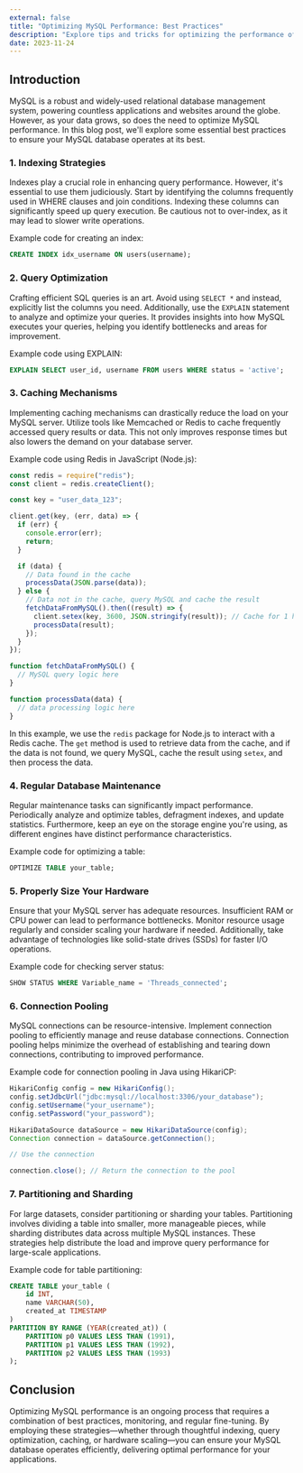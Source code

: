 ```yaml
---
external: false
title: "Optimizing MySQL Performance: Best Practices"
description: "Explore tips and tricks for optimizing the performance of MySQL databases, including indexing, query optimization, and caching strategies."
date: 2023-11-24
---
```


## Introduction

MySQL is a robust and widely-used relational database management system, powering countless applications and websites around the globe. However, as your data grows, so does the need to optimize MySQL performance. In this blog post, we'll explore some essential best practices to ensure your MySQL database operates at its best.

### 1. Indexing Strategies

Indexes play a crucial role in enhancing query performance. However, it's essential to use them judiciously. Start by identifying the columns frequently used in WHERE clauses and join conditions. Indexing these columns can significantly speed up query execution. Be cautious not to over-index, as it may lead to slower write operations.

Example code for creating an index:

```sql
CREATE INDEX idx_username ON users(username);
```

### 2. Query Optimization

Crafting efficient SQL queries is an art. Avoid using `SELECT *` and instead, explicitly list the columns you need. Additionally, use the `EXPLAIN` statement to analyze and optimize your queries. It provides insights into how MySQL executes your queries, helping you identify bottlenecks and areas for improvement.

Example code using EXPLAIN:

```sql
EXPLAIN SELECT user_id, username FROM users WHERE status = 'active';
```

### 3. Caching Mechanisms

Implementing caching mechanisms can drastically reduce the load on your MySQL server. Utilize tools like Memcached or Redis to cache frequently accessed query results or data. This not only improves response times but also lowers the demand on your database server.

Example code using Redis in JavaScript (Node.js):

```javascript
const redis = require("redis");
const client = redis.createClient();

const key = "user_data_123";

client.get(key, (err, data) => {
  if (err) {
    console.error(err);
    return;
  }

  if (data) {
    // Data found in the cache
    processData(JSON.parse(data));
  } else {
    // Data not in the cache, query MySQL and cache the result
    fetchDataFromMySQL().then((result) => {
      client.setex(key, 3600, JSON.stringify(result)); // Cache for 1 hour
      processData(result);
    });
  }
});

function fetchDataFromMySQL() {
  // MySQL query logic here
}

function processData(data) {
  // data processing logic here
}
```

In this example, we use the `redis` package for Node.js to interact with a Redis cache. The `get` method is used to retrieve data from the cache, and if the data is not found, we query MySQL, cache the result using `setex`, and then process the data.

### 4. Regular Database Maintenance

Regular maintenance tasks can significantly impact performance. Periodically analyze and optimize tables, defragment indexes, and update statistics. Furthermore, keep an eye on the storage engine you're using, as different engines have distinct performance characteristics.

Example code for optimizing a table:

```sql
OPTIMIZE TABLE your_table;
```

### 5. Properly Size Your Hardware

Ensure that your MySQL server has adequate resources. Insufficient RAM or CPU power can lead to performance bottlenecks. Monitor resource usage regularly and consider scaling your hardware if needed. Additionally, take advantage of technologies like solid-state drives (SSDs) for faster I/O operations.

Example code for checking server status:

```sql
SHOW STATUS WHERE Variable_name = 'Threads_connected';
```

### 6. Connection Pooling

MySQL connections can be resource-intensive. Implement connection pooling to efficiently manage and reuse database connections. Connection pooling helps minimize the overhead of establishing and tearing down connections, contributing to improved performance.

Example code for connection pooling in Java using HikariCP:

```java
HikariConfig config = new HikariConfig();
config.setJdbcUrl("jdbc:mysql://localhost:3306/your_database");
config.setUsername("your_username");
config.setPassword("your_password");

HikariDataSource dataSource = new HikariDataSource(config);
Connection connection = dataSource.getConnection();

// Use the connection

connection.close(); // Return the connection to the pool
```

### 7. Partitioning and Sharding

For large datasets, consider partitioning or sharding your tables. Partitioning involves dividing a table into smaller, more manageable pieces, while sharding distributes data across multiple MySQL instances. These strategies help distribute the load and improve query performance for large-scale applications.

Example code for table partitioning:

```sql
CREATE TABLE your_table (
    id INT,
    name VARCHAR(50),
    created_at TIMESTAMP
)
PARTITION BY RANGE (YEAR(created_at)) (
    PARTITION p0 VALUES LESS THAN (1991),
    PARTITION p1 VALUES LESS THAN (1992),
    PARTITION p2 VALUES LESS THAN (1993)
);
```

## Conclusion

Optimizing MySQL performance is an ongoing process that requires a combination of best practices, monitoring, and regular fine-tuning. By employing these strategies—whether through thoughtful indexing, query optimization, caching, or hardware scaling—you can ensure your MySQL database operates efficiently, delivering optimal performance for your applications.
